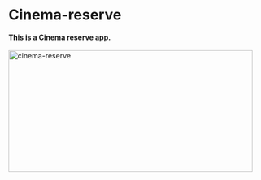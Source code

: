 # Cinema-reserve
<b>This is a Cinema reserve app.</b>
<br><br>
<img src="https://github.com/shzehra93/Cinema-reserve/assets/126316477/2dd0dbea-827e-42f6-b75a-b76df0fe841a" alt="cinema-reserve" width="480" height="240">
